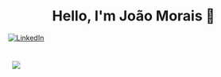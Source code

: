 
<h1 align="center">Hello, I'm João Morais 🖖</h1>

[![LinkedIn](https://img.shields.io/badge/LinkedIn-blue?style=flat)](https://www.linkedin.com/in/joao-vitor-s-d-morais/)

<br>

<div align="left">
  <a href="https://github.com/JoaoVtrMorais">
    <img align="center" style="margin:0.5rem" src="https://github-readme-stats.vercel.app/api/top-langs/?username=JoaoVtrMorais&hide=html,css&title_color=e3e3e3&text_color=a3a3a3&icon_color=757575&bg_color=242938&border_color=2f364a" />
  </a>
</div>
